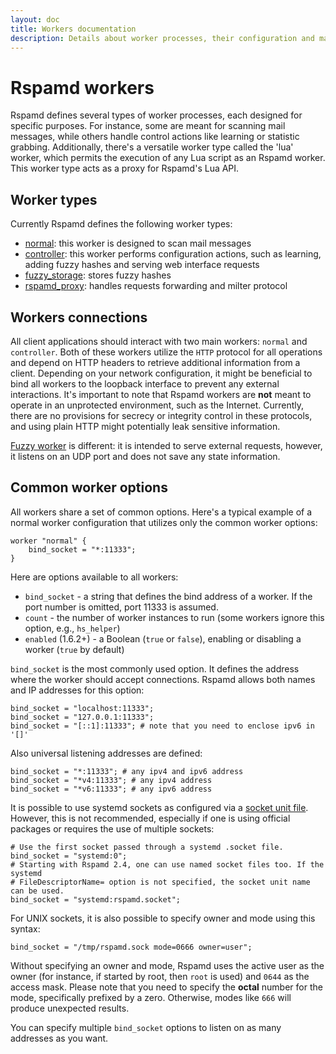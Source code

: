 ```yaml
---
layout: doc
title: Workers documentation
description: Details about worker processes, their configuration and management in Rspamd.
---
```

# Rspamd workers

Rspamd defines several types of worker processes, each designed for specific purposes. 
For instance, some are meant for scanning mail messages, while others handle control actions 
like learning or statistic grabbing. Additionally, there's a versatile worker type 
called the 'lua' worker, which permits the execution of any Lua script as an Rspamd worker. 
This worker type acts as a proxy for Rspamd's Lua API.

## Worker types

Currently Rspamd defines the following worker types:

- [normal](normal.html): this worker is designed to scan mail messages
- [controller](controller.html): this worker performs configuration actions, such as
learning, adding fuzzy hashes and serving web interface requests
- [fuzzy_storage](fuzzy_storage.html): stores fuzzy hashes
- [rspamd_proxy](rspamd_proxy.html): handles requests forwarding and milter protocol

## Workers connections

All client applications should interact with two main workers: `normal` and `controller`.
Both of these workers utilize the `HTTP` protocol for all operations and depend on HTTP headers
to retrieve additional information from a client. Depending on your network configuration, it might be
beneficial to bind all workers to the loopback interface to prevent any external interactions.
It's important to note that Rspamd workers are **not** meant to operate in an unprotected environment, such as
the Internet. Currently, there are no provisions for secrecy or integrity control in these protocols, and
using plain HTTP might potentially leak sensitive information.

[Fuzzy worker](fuzzy_storage.html) is different: it is intended to serve external requests, however, it
listens on an UDP port and does not save any state information.

## Common worker options

All workers share a set of common options. Here's a typical example of a normal worker configuration that utilizes only the common worker options:

~~~hcl
worker "normal" {
    bind_socket = "*:11333";
}
~~~

Here are options available to all workers:

- `bind_socket` - a string that defines the bind address of a worker. If the port number is omitted, port 11333 is assumed.
- `count` - the number of worker instances to run (some workers ignore this option, e.g., `hs_helper`)
- `enabled` (1.6.2+) - a Boolean (`true` or `false`), enabling or disabling a worker (`true` by default)

`bind_socket` is the most commonly used option. It defines the address where the worker should accept
connections. Rspamd allows both names and IP addresses for this option:

~~~hcl
bind_socket = "localhost:11333";
bind_socket = "127.0.0.1:11333";
bind_socket = "[::1]:11333"; # note that you need to enclose ipv6 in '[]'
~~~

Also universal listening addresses are defined:

~~~hcl
bind_socket = "*:11333"; # any ipv4 and ipv6 address
bind_socket = "*v4:11333"; # any ipv4 address
bind_socket = "*v6:11333"; # any ipv6 address
~~~

It is possible to use systemd sockets as configured via a [socket unit file](https://www.freedesktop.org/software/systemd/man/systemd.socket.html). 
However, this is not recommended, especially if one is using official packages or requires the use of multiple sockets:

~~~hcl
# Use the first socket passed through a systemd .socket file.
bind_socket = "systemd:0";
# Starting with Rspamd 2.4, one can use named socket files too. If the systemd
# FileDescriptorName= option is not specified, the socket unit name can be used.
bind_socket = "systemd:rspamd.socket";
~~~

For UNIX sockets, it is also possible to specify owner and mode using this syntax:

~~~hcl
bind_socket = "/tmp/rspamd.sock mode=0666 owner=user";
~~~

Without specifying an owner and mode, Rspamd uses the active user as the owner 
(for instance, if started by root, then `root` is used) and `0644` as the access mask. 
Please note that you need to specify the **octal** number for the mode, specifically prefixed by a zero. 
Otherwise, modes like `666` will produce unexpected results.

You can specify multiple `bind_socket` options to listen on as many addresses as you want.
